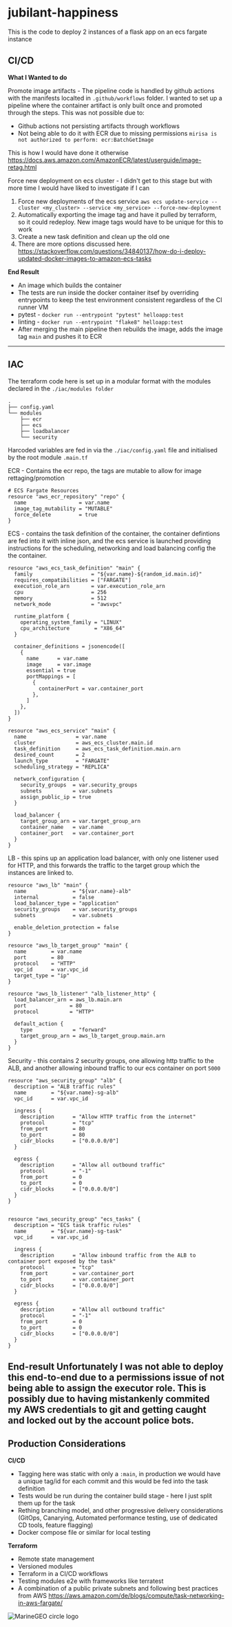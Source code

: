 # jubilant-happiness

This is the code to deploy 2 instances of a flask app on an ecs fargate instance

## CI/CD 

**What I Wanted to do**

Promote image artifacts - The pipeline code is handled by github actions with the manifests localted in `.github/workflows` folder. I wanted to set up a pipeline where the container artifact is only built once and promoted through the steps. This was not possible due to: 
- Github actions not persisting artifacts through workflows 
- Not being able to do it with ECR due to missing permissions `mirisa is not authorized to perform: ecr:BatchGetImage` 

This is how I would have done it otherwise https://docs.aws.amazon.com/AmazonECR/latest/userguide/image-retag.html
  
Force new deployment on ecs cluster - I didn't get to this stage but with more time I would have liked to investigate if I can 
1. Force new deployments of the ecs service `aws ecs update-service --cluster <my_cluster> --service <my_service> --force-new-deployment` 
1.  Automatically exporting the image tag and have it pulled by terraform, so it could redeploy. New image tags would have to be unique for this to work
1. Create a new task definition and clean up the old one
1. There are more options discussed here. https://stackoverflow.com/questions/34840137/how-do-i-deploy-updated-docker-images-to-amazon-ecs-tasks

**End Result**
- An image which builds the container
- The tests are run inside the docker container itsef by overriding entrypoints to keep the test environment consistent regardless of the CI runner VM
- pytest - `docker run --entrypoint "pytest" helloapp:test` 
- linting - `docker run --entrypoint "flake8" helloapp:test` 
- After merging the main pipeline then rebuilds the image, adds the image tag `main` and pushes it to ECR

---
## IAC
The terraform code here is set up in a modular format with the modules declared in the 
`./iac/modules folder` 

```
.
├── config.yaml
└── modules
    ├── ecr
    ├── ecs
    ├── loadbalancer
    └── security
```

Harcoded variables are fed in via the `./iac/config.yaml` file and initialised by the root module `.main.tf`


ECR - Contains the ecr repo, the tags are mutable to allow for image rettaging/promotion
```hcl
# ECS Fargate Resources
resource "aws_ecr_repository" "repo" {
  name                 = var.name
  image_tag_mutability = "MUTABLE"
  force_delete         = true
}
```

ECS - contains the task definition of the container, the container defintions are fed into it with inline json, and the ecs service is launched providing instructions for the scheduling, networking and load balancing config the the container.
  
```hcl
resource "aws_ecs_task_definition" "main" {
  family                   = "${var.name}-${random_id.main.id}"
  requires_compatibilities = ["FARGATE"]
  execution_role_arn       = var.execution_role_arn
  cpu                      = 256
  memory                   = 512
  network_mode             = "awsvpc"

  runtime_platform {
    operating_system_family = "LINUX"
    cpu_architecture        = "X86_64"
  }

  container_definitions = jsonencode([
    {
      name      = var.name
      image     = var.image
      essential = true
      portMappings = [
        {
          containerPort = var.container_port
        },
      ]
    },
  ])
}

resource "aws_ecs_service" "main" {
  name                = var.name
  cluster             = aws_ecs_cluster.main.id
  task_definition     = aws_ecs_task_definition.main.arn
  desired_count       = 2
  launch_type         = "FARGATE"
  scheduling_strategy = "REPLICA"

  network_configuration {
    security_groups  = var.security_groups
    subnets          = var.subnets
    assign_public_ip = true
  }

  load_balancer {
    target_group_arn = var.target_group_arn
    container_name   = var.name
    container_port   = var.container_port
  }
}
```

LB - this spins up an application load balancer, with only one listener used for HTTP, and this forwards the traffic to the target group which the instances are linked to.

```hcl
resource "aws_lb" "main" {
  name               = "${var.name}-alb"
  internal           = false
  load_balancer_type = "application"
  security_groups    = var.security_groups
  subnets            = var.subnets

  enable_deletion_protection = false
}

resource "aws_lb_target_group" "main" {
  name        = var.name
  port        = 80
  protocol    = "HTTP"
  vpc_id      = var.vpc_id
  target_type = "ip"
}

resource "aws_lb_listener" "alb_listener_http" {
  load_balancer_arn = aws_lb.main.arn
  port              = 80
  protocol          = "HTTP"

  default_action {
    type             = "forward"
    target_group_arn = aws_lb_target_group.main.arn
  }
}
```

Security - this contains 2 security groups, one allowing http traffic to the ALB, and another allowing inbound traffic to our ecs container on port `5000`

```hcl
resource "aws_security_group" "alb" {
  description = "ALB traffic rules"
  name        = "${var.name}-sg-alb"
  vpc_id      = var.vpc_id

  ingress {
    description      = "Allow HTTP traffic from the internet"
    protocol         = "tcp"
    from_port        = 80
    to_port          = 80
    cidr_blocks      = ["0.0.0.0/0"]
  }

  egress {
    description      = "Allow all outbound traffic"
    protocol         = "-1"
    from_port        = 0
    to_port          = 0
    cidr_blocks      = ["0.0.0.0/0"]
  }
}


resource "aws_security_group" "ecs_tasks" {
  description = "ECS task traffic rules"
  name        = "${var.name}-sg-task"
  vpc_id      = var.vpc_id

  ingress {
    description      = "Allow inbound traffic from the ALB to container port exposed by the task"
    protocol         = "tcp"
    from_port        = var.container_port
    to_port          = var.container_port
    cidr_blocks      = ["0.0.0.0/0"]
  }

  egress {
    description      = "Allow all outbound traffic"
    protocol         = "-1"
    from_port        = 0
    to_port          = 0
    cidr_blocks      = ["0.0.0.0/0"]
  }
}
```
**End-result**
Unfortunately I was not able to deploy this end-to-end due to a permissions issue of not being able to assign the executor role. This is possibly due to having mistankenly commited my AWS credentials to git and getting caught and locked out by the account police bots. 
---

## Production Considerations
**CI/CD**
- Tagging here was static with only a `:main`, in production we would have a unique tag/id for each commit and this would be fed into the task definition
- Tests would be run during the container build stage - here I just split them up for the task
- Rething branching model, and other progressive delivery considerations (GitOps, Canarying, Automated performance testing, use of dedicated CD tools, feature flagging)
- Docker compose file or similar for local testing

**Terraform**
- Remote state management
- Versioned modules 
- Terraform in a CI/CD workflows
- Testing modules e2e with frameworks like terratest
- A combination of a public private subnets and following best practices from AWS https://aws.amazon.com/de/blogs/compute/task-networking-in-aws-fargate/


![MarineGEO circle logo]([/assets/img/MarineGEO_logo.png](https://d2908q01vomqb2.cloudfront.net/1b6453892473a467d07372d45eb05abc2031647a/2018/01/26/Slide5-1024x647.png) "MarineGEO logo")

